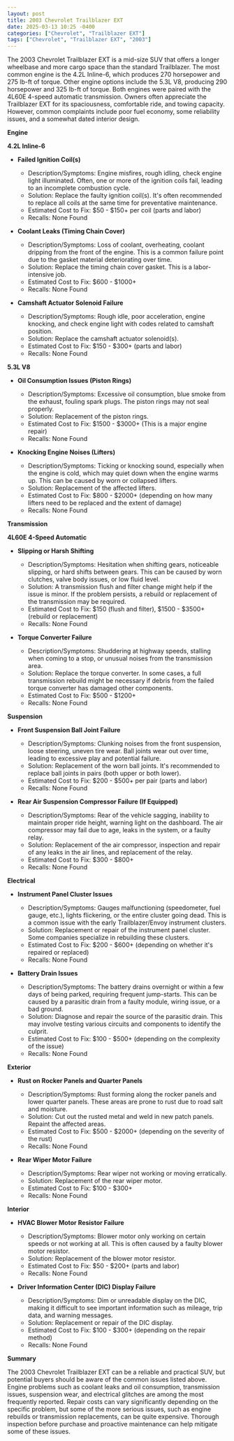 ```yaml
---
layout: post
title: 2003 Chevrolet Trailblazer EXT
date: 2025-03-13 10:25 -0400
categories: ["Chevrolet", "Trailblazer EXT"]
tags: ["Chevrolet", "Trailblazer EXT", "2003"]
---
```

The 2003 Chevrolet Trailblazer EXT is a mid-size SUV that offers a longer wheelbase and more cargo space than the standard Trailblazer. The most common engine is the 4.2L Inline-6, which produces 270 horsepower and 275 lb-ft of torque. Other engine options include the 5.3L V8, producing 290 horsepower and 325 lb-ft of torque. Both engines were paired with the 4L60E 4-speed automatic transmission. Owners often appreciate the Trailblazer EXT for its spaciousness, comfortable ride, and towing capacity. However, common complaints include poor fuel economy, some reliability issues, and a somewhat dated interior design.

**Engine**

**4.2L Inline-6**

*   **Failed Ignition Coil(s)**
    *   Description/Symptoms: Engine misfires, rough idling, check engine light illuminated. Often, one or more of the ignition coils fail, leading to an incomplete combustion cycle.
    *   Solution: Replace the faulty ignition coil(s). It's often recommended to replace all coils at the same time for preventative maintenance.
    *   Estimated Cost to Fix: $50 - $150+ per coil (parts and labor)
    *   Recalls: None Found

*   **Coolant Leaks (Timing Chain Cover)**
    *   Description/Symptoms: Loss of coolant, overheating, coolant dripping from the front of the engine. This is a common failure point due to the gasket material deteriorating over time.
    *   Solution: Replace the timing chain cover gasket. This is a labor-intensive job.
    *   Estimated Cost to Fix: $600 - $1000+
    *   Recalls: None Found

*   **Camshaft Actuator Solenoid Failure**
    *   Description/Symptoms: Rough idle, poor acceleration, engine knocking, and check engine light with codes related to camshaft position.
    *   Solution: Replace the camshaft actuator solenoid(s).
    *   Estimated Cost to Fix: $150 - $300+ (parts and labor)
    *   Recalls: None Found

**5.3L V8**

*   **Oil Consumption Issues (Piston Rings)**
    *   Description/Symptoms: Excessive oil consumption, blue smoke from the exhaust, fouling spark plugs. The piston rings may not seal properly.
    *   Solution: Replacement of the piston rings.
    *   Estimated Cost to Fix: $1500 - $3000+ (This is a major engine repair)
    *   Recalls: None Found

*   **Knocking Engine Noises (Lifters)**
    *   Description/Symptoms: Ticking or knocking sound, especially when the engine is cold, which may quiet down when the engine warms up. This can be caused by worn or collapsed lifters.
    *   Solution: Replacement of the affected lifters.
    *   Estimated Cost to Fix: $800 - $2000+ (depending on how many lifters need to be replaced and the extent of damage)
    *   Recalls: None Found

**Transmission**

**4L60E 4-Speed Automatic**

*   **Slipping or Harsh Shifting**
    *   Description/Symptoms: Hesitation when shifting gears, noticeable slipping, or hard shifts between gears. This can be caused by worn clutches, valve body issues, or low fluid level.
    *   Solution: A transmission flush and filter change might help if the issue is minor. If the problem persists, a rebuild or replacement of the transmission may be required.
    *   Estimated Cost to Fix: $150 (flush and filter), $1500 - $3500+ (rebuild or replacement)
    *   Recalls: None Found

*   **Torque Converter Failure**
    *   Description/Symptoms: Shuddering at highway speeds, stalling when coming to a stop, or unusual noises from the transmission area.
    *   Solution: Replace the torque converter. In some cases, a full transmission rebuild might be necessary if debris from the failed torque converter has damaged other components.
    *   Estimated Cost to Fix: $500 - $1200+
    *   Recalls: None Found

**Suspension**

*   **Front Suspension Ball Joint Failure**
    *   Description/Symptoms: Clunking noises from the front suspension, loose steering, uneven tire wear. Ball joints wear out over time, leading to excessive play and potential failure.
    *   Solution: Replacement of the worn ball joints. It's recommended to replace ball joints in pairs (both upper or both lower).
    *   Estimated Cost to Fix: $200 - $500+ per pair (parts and labor)
    *   Recalls: None Found

*   **Rear Air Suspension Compressor Failure (If Equipped)**
    *   Description/Symptoms: Rear of the vehicle sagging, inability to maintain proper ride height, warning light on the dashboard. The air compressor may fail due to age, leaks in the system, or a faulty relay.
    *   Solution: Replacement of the air compressor, inspection and repair of any leaks in the air lines, and replacement of the relay.
    *   Estimated Cost to Fix: $300 - $800+
    *   Recalls: None Found

**Electrical**

*   **Instrument Panel Cluster Issues**
    *   Description/Symptoms: Gauges malfunctioning (speedometer, fuel gauge, etc.), lights flickering, or the entire cluster going dead. This is a common issue with the early Trailblazer/Envoy instrument clusters.
    *   Solution: Replacement or repair of the instrument panel cluster. Some companies specialize in rebuilding these clusters.
    *   Estimated Cost to Fix: $200 - $600+ (depending on whether it's repaired or replaced)
    *   Recalls: None Found

*   **Battery Drain Issues**
    *   Description/Symptoms: The battery drains overnight or within a few days of being parked, requiring frequent jump-starts. This can be caused by a parasitic drain from a faulty module, wiring issue, or a bad ground.
    *   Solution: Diagnose and repair the source of the parasitic drain. This may involve testing various circuits and components to identify the culprit.
    *   Estimated Cost to Fix: $100 - $500+ (depending on the complexity of the issue)
    *   Recalls: None Found

**Exterior**

*   **Rust on Rocker Panels and Quarter Panels**
    *   Description/Symptoms: Rust forming along the rocker panels and lower quarter panels. These areas are prone to rust due to road salt and moisture.
    *   Solution: Cut out the rusted metal and weld in new patch panels. Repaint the affected areas.
    *   Estimated Cost to Fix: $500 - $2000+ (depending on the severity of the rust)
    *   Recalls: None Found

*   **Rear Wiper Motor Failure**
    *   Description/Symptoms: Rear wiper not working or moving erratically.
    *   Solution: Replacement of the rear wiper motor.
    *   Estimated Cost to Fix: $100 - $300+
    *   Recalls: None Found

**Interior**

*   **HVAC Blower Motor Resistor Failure**
    *   Description/Symptoms: Blower motor only working on certain speeds or not working at all. This is often caused by a faulty blower motor resistor.
    *   Solution: Replacement of the blower motor resistor.
    *   Estimated Cost to Fix: $50 - $200+ (parts and labor)
    *   Recalls: None Found

*   **Driver Information Center (DIC) Display Failure**
    *   Description/Symptoms: Dim or unreadable display on the DIC, making it difficult to see important information such as mileage, trip data, and warning messages.
    *   Solution: Replacement or repair of the DIC display.
    *   Estimated Cost to Fix: $100 - $300+ (depending on the repair method)
    *   Recalls: None Found

**Summary**

The 2003 Chevrolet Trailblazer EXT can be a reliable and practical SUV, but potential buyers should be aware of the common issues listed above. Engine problems such as coolant leaks and oil consumption, transmission issues, suspension wear, and electrical glitches are among the most frequently reported. Repair costs can vary significantly depending on the specific problem, but some of the more serious issues, such as engine rebuilds or transmission replacements, can be quite expensive. Thorough inspection before purchase and proactive maintenance can help mitigate some of these issues.

